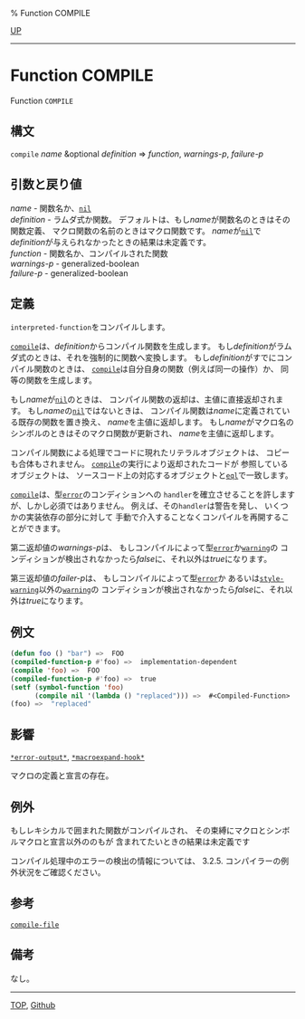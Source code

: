 % Function COMPILE

[UP](3.8.html)  

---

# Function **COMPILE**


Function `COMPILE`


## 構文

`compile` *name* &optional *definition* => *function*, *warnings-p*, *failure-p*


## 引数と戻り値

*name* - 関数名か、[`nil`](5.3.nil-variable.html)  
*definition* - ラムダ式か関数。
デフォルトは、もし*name*が関数名のときはその関数定義、
マクロ関数の名前のときはマクロ関数です。
*name*が[`nil`](5.3.nil-variable.html)で
*definition*が与えられなかったときの結果は未定義です。  
*function* - 関数名か、コンパイルされた関数  
*warnings-p* - generalized-boolean  
*failure-p* - generalized-boolean


## 定義

`interpreted-function`をコンパイルします。

[`compile`](3.8.compile.html)は、*definition*からコンパイル関数を生成します。
もし*definition*がラムダ式のときは、それを強制的に関数へ変換します。
もし*definition*がすでにコンパイル関数のときは、
[`compile`](3.8.compile.html)は自分自身の関数（例えば同一の操作）か、
同等の関数を生成します。

もし*name*が[`nil`](5.3.nil-variable.html)のときは、
コンパイル関数の返却は、主値に直接返却されます。
もし*name*の[`nil`](5.3.nil-variable.html)ではないときは、
コンパイル関数は*name*に定義されている既存の関数を置き換え、
*name*を主値に返却します。
もし*name*がマクロ名のシンボルのときはそのマクロ関数が更新され、
*name*を主値に返却します。

コンパイル関数による処理でコードに現れたリテラルオブジェクトは、
コピーも合体もされません。
[`compile`](3.8.compile.html)の実行により返却されたコードが
参照しているオブジェクトは、
ソースコード上の対応するオブジェクトと[`eql`](5.3.eql-function.html)で一致します。

[`compile`](3.8.compile.html)は、型[`error`](9.2.error-condition.html)のコンディションへの
`handler`を確立させることを許しますが、しかし必須ではありません。
例えば、その`handler`は警告を発し、
いくつかの実装依存の部分に対して
手動で介入することなくコンパイルを再開することができます。

第二返却値の*warnings-p*は、
もしコンパイルによって型[`error`](9.2.error-condition.html)か[`warning`](9.2.warning.html)の
コンディションが検出されなかったら*false*に、それ以外は*true*になります。

第三返却値の*failer-p*は、
もしコンパイルによって型[`error`](9.2.error-condition.html)か
あるいは[`style-warning`](9.2.style-warning.html)以外の[`warning`](9.2.warning.html)の
コンディションが検出されなかったら*false*に、それ以外は*true*になります。


## 例文

```lisp
(defun foo () "bar") =>  FOO
(compiled-function-p #'foo) =>  implementation-dependent
(compile 'foo) =>  FOO 
(compiled-function-p #'foo) =>  true
(setf (symbol-function 'foo)
      (compile nil '(lambda () "replaced"))) =>  #<Compiled-Function>
(foo) =>  "replaced"
```


## 影響

[`*error-output*`](21.2.debug-io.html),
[`*macroexpand-hook*`](3.8.macroexpand-hook.html)

マクロの定義と宣言の存在。


## 例外

もしレキシカルで囲まれた関数がコンパイルされ、
その束縛にマクロとシンボルマクロと宣言以外ののもが
含まれてたいときの結果は未定義です


コンパイル処理中のエラーの検出の情報については、
3.2.5. コンパイラーの例外状況をご確認ください。


## 参考

[`compile-file`](24.2.compile-file.html)


## 備考

なし。


---
[TOP](index.html),  [Github](https://github.com/nptcl/npt-japanese)

